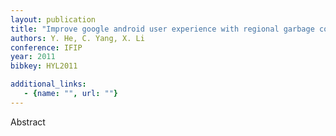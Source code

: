 ```yaml
---
layout: publication
title: "Improve google android user experience with regional garbage collection"
authors: Y. He, C. Yang, X. Li
conference: IFIP
year: 2011
bibkey: HYL2011

additional_links:
   - {name: "", url: ""}
---
```

Abstract
